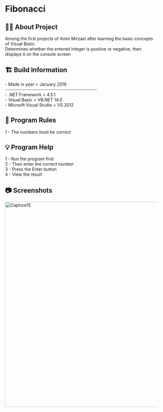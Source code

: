 # Fibonacci


<h2> 👨‍💻 About Project</h2>
Among the first projects of Amin Mirzaei after learning the basic concepts of Visual Basic <br />
Determines whether the entered integer is positive or negative, then displays it on the console screen <br />


<h2> 🏗 Build Information</h2>
- Made in year = January 2016 <br />
----------------------------------------------- <br />
- .NET Framework =  4.5.1 <br />
- Visual Basic = VB.NET 14.0 <br />
- Micrsoft Visual Studio = VS 2012 <br />

<h2> 📜 Program Rules</h2>
1 - The numbers must be correct<br />

<h2> 💡 Program Help</h2>
1 - Run the program first<br />
2 - Then enter the correct number<br />
3 - Press the Enter button<br />
4 - View the result


<h2>📷 Screenshots</h2>
<img width="674" alt="Capture15" src="https://github.com/user-attachments/assets/02858a94-83c2-4a00-b19f-e5fd2bce167e">
